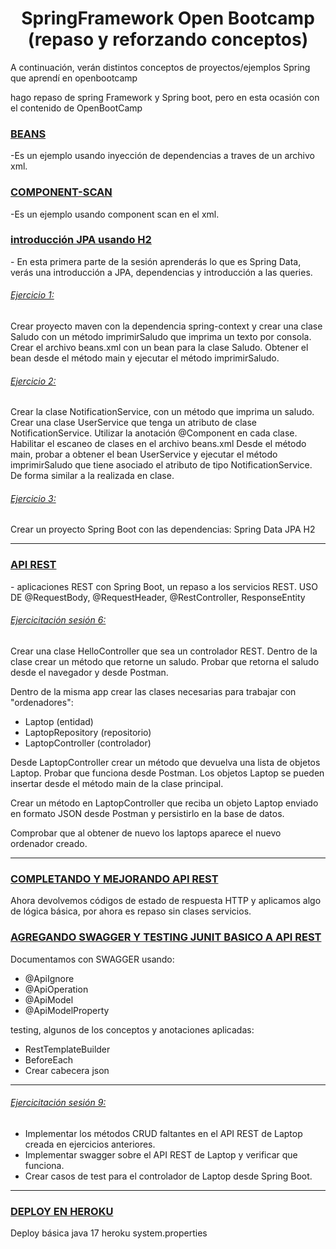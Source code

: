 <h1 align="center">SpringFramework Open Bootcamp (repaso y reforzando conceptos)</h1>
<p align="left">A continuación, verán distintos conceptos de proyectos/ejemplos Spring que aprendí en openbootcamp</p>
<p align="left">hago repaso de spring Framework y Spring boot, pero en esta ocasión con el contenido de OpenBootCamp </p>
<h3 align="left"><a href="https://github.com/Adrian-Fernandez-Rosa/cursoSpringOpenBootCamp/tree/master/introduccion" 
 target="_blank">BEANS </a></h3>
<p align="left">
-Es un ejemplo usando inyección de dependencias a traves de un archivo xml.          
</p>
  
          

<h3 align="left"><a href="https://github.com/Adrian-Fernandez-Rosa/cursoSpringOpenBootCamp/tree/master/ob-spring-scan(beans2)" 
 target="_blank"> COMPONENT-SCAN </a></h3>
<p align="left">
-Es un ejemplo usando component scan en el xml.          
</p>          



<h3 align="left"><a href="https://github.com/Adrian-Fernandez-Rosa/cursoSpringOpenBootCamp/tree/master/ob-springdatajpa" 
 target="_blank"> introducción JPA usando H2 </a></h3>
<p align="left">
- En esta primera parte de la sesión aprenderás lo que es Spring Data, verás una introducción a JPA, dependencias y introducción a las queries.       
</p>          

<h6 align="left"><a href="https://github.com/Adrian-Fernandez-Rosa/cursoSpringOpenBootCamp/tree/master/Ejercicio1Sesion3" 
 target="_blank"> Ejercicio 1:  </a></h3>
 <p align="left">Crear proyecto maven con la dependencia spring-context y crear una clase Saludo con un método imprimirSaludo que imprima un texto por consola.
Crear el archivo beans.xml con un bean para la clase Saludo.
Obtener el bean desde el método main y ejecutar el método imprimirSaludo.</p>

<h6 align="left"><a href="https://github.com/Adrian-Fernandez-Rosa/cursoSpringOpenBootCamp/tree/master/Ejercicio2Sesion3" 
 target="_blank"> Ejercicio 2:  </a></h3>
 <p align="left">Crear la clase NotificationService, con un método que imprima un saludo.
Crear una clase UserService que tenga un atributo de clase NotificationService.
Utilizar la anotación @Component en cada clase.
Habilitar el escaneo de clases en el archivo beans.xml
Desde el método main, probar a obtener el bean UserService y ejecutar el método imprimirSaludo que tiene asociado el atributo de tipo NotificationService. De forma similar a la realizada en clase.</p>


<h6 align="left"><a href="https://github.com/Adrian-Fernandez-Rosa/cursoSpringOpenBootCamp/tree/master/Ejercicio3Sesion3" 
 target="_blank"> Ejercicio 3:  </a></h3>
 <p align="left">Crear un proyecto Spring Boot con las dependencias:
    Spring Data JPA
    H2
</p>
<hr />
<h3 align="left"><a href="https://github.com/Adrian-Fernandez-Rosa/cursoSpringOpenBootCamp/tree/9ed776b4e837b31d3bc127088c7287deff898d11/ob-rest-datajpa2/src/main/java/com/example/obrestdatajpa" 
 target="_blank"> API REST  </a></h3>
<p align="left">
- aplicaciones REST con Spring Boot,  un repaso a los servicios REST.
 USO DE @RequestBody, @RequestHeader, @RestController, ResponseEntity
</p>          

<h6 align="left"><a href="https://github.com/Adrian-Fernandez-Rosa/cursoSpringOpenBootCamp/tree/master/ejercitacionSesion6" 
 target="_blank"> Ejercicitación sesión 6:  </a></h3>
 <p align="left">
Crear una clase HelloController que sea un controlador REST.
Dentro de la clase crear un método que retorne un saludo.
Probar que retorna el saludo desde el navegador y desde Postman.

Dentro de la misma app crear las clases necesarias para trabajar con "ordenadores":
 * Laptop (entidad)
 * LaptopRepository (repositorio)
 * LaptopController (controlador)

Desde LaptopController crear un método que devuelva una lista de objetos Laptop.
Probar que funciona desde Postman.
Los objetos Laptop se pueden insertar desde el método main de la clase principal.

Crear un método en LaptopController que reciba un objeto Laptop enviado en formato JSON desde Postman y persistirlo en la base de datos.

Comprobar que al obtener de nuevo los laptops aparece el nuevo ordenador creado.
</p>

<hr/>
<h3 align="left"><a href="https://github.com/Adrian-Fernandez-Rosa/cursoSpringOpenBootCamp/tree/233e7a59d0789c7a5f636de52530a1a06e4826c3/ob-rest-datajpa2" 
 target="_blank">COMPLETANDO Y MEJORANDO API REST  </a></h3>
<p align="left"> 
 Ahora devolvemos códigos de estado de respuesta HTTP y aplicamos algo de lógica básica, por ahora es repaso sin clases servicios.
 
</p>         

<h3 align="left"><a href="https://github.com/Adrian-Fernandez-Rosa/cursoSpringOpenBootCamp/tree/master/ob-rest-datajpa2" 
 target="_blank">AGREGANDO SWAGGER  Y TESTING JUNIT BASICO A API REST </a></h3>
<p align="left"> 
Documentamos con SWAGGER usando:
 <ul>
  
  <li>@ApiIgnore</li>
<li> @ApiOperation</li>
<li>@ApiModel</li>
<li>@ApiModelProperty</li>
  </ul>


testing, algunos de los conceptos y anotaciones aplicadas:
<ul>
 <li>RestTemplateBuilder</li>
   <li>BeforeEach</li> 
 <li>Crear cabecera json</li>
 </ul>
</p>  
 
 <hr/>
 <h6 align="left"><a href="https://github.com/Adrian-Fernandez-Rosa/cursoSpringOpenBootCamp/tree/master/sesion9" 
 target="_blank"> Ejercicitación sesión 9:  </a></h3>
 <p align="left">
 <ul>
 <li>Implementar los métodos CRUD faltantes en el API REST de Laptop creada en ejercicios anteriores.</li>
 <li>Implementar swagger sobre el API REST de Laptop y verificar que funciona.</li>
 <li>Crear casos de test para el controlador de Laptop desde Spring Boot.</li>
  </ul>
 </p>
 
 <hr/>
 
<h3 align="left"><a href="https://github.com/Adrian-Fernandez-Rosa/cursoSpringOpenBootCamp/tree/master/spring-deploy" 
 target="_blank">DEPLOY EN HEROKU </a></h3>
<p align="left"> 
Deploy básica java 17 heroku system.properties 
</p>
